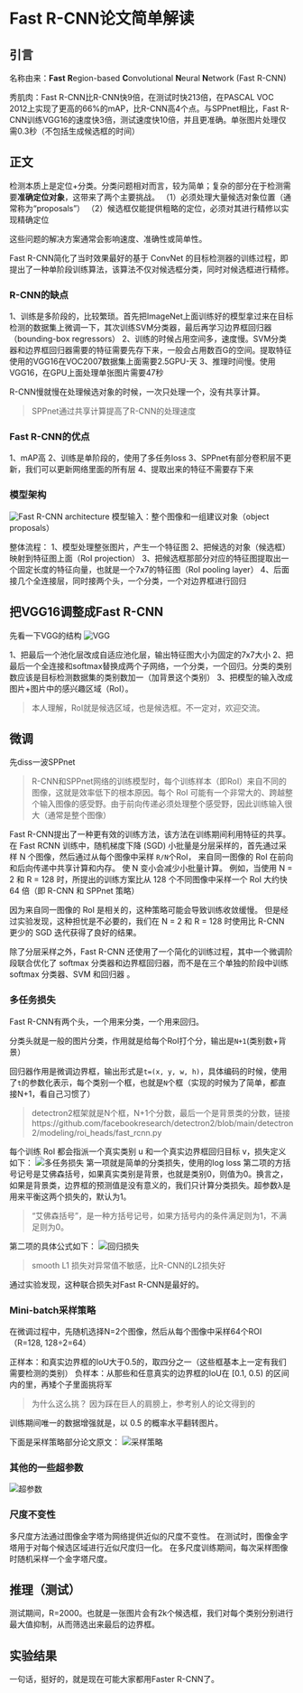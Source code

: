 # Fast R-CNN论文简单解读

## 引言
名称由来：**Fast** **R**egion-based **C**onvolutional **N**eural **N**etwork (Fast R-CNN)

秀肌肉：Fast R-CNN比R-CNN快9倍，在测试时快213倍，在PASCAL VOC 2012上实现了更高的66%的mAP，比R-CNN高4个点。与SPPnet相比，Fast R-CNN训练VGG16的速度快3倍，测试速度快10倍，并且更准确。单张图片处理仅需0.3秒（不包括生成候选框的时间）

## 正文
检测本质上是定位+分类。分类问题相对而言，较为简单；复杂的部分在于检测需要**准确定位对象**，这带来了两个主要挑战。
（1）必须处理大量候选对象位置（通常称为“proposals”）
（2）候选框仅能提供粗略的定位，必须对其进行精修以实现精确定位

这些问题的解决方案通常会影响速度、准确性或简单性。

Fast R-CNN简化了当时效果最好的基于 ConvNet 的目标检测器的训练过程，即提出了一种单阶段训练算法，该算法不仅对候选框分类，同时对候选框进行精修。

### R-CNN的缺点
1、训练是多阶段的，比较繁琐。首先把ImageNet上面训练好的模型拿过来在目标检测的数据集上微调一下，其次训练SVM分类器，最后再学习边界框回归器（bounding-box regressors）
2、训练的时候占用空间多，速度慢。SVM分类器和边界框回归器需要的特征需要先存下来，一般会占用数百G的空间。提取特征使用的VGG16在VOC2007数据集上面需要2.5GPU-天
3、推理时间慢。使用VGG16，在GPU上面处理单张图片需要47秒

R-CNN慢就慢在处理候选对象的时候，一次只处理一个，没有共享计算。
> SPPnet通过共享计算提高了R-CNN的处理速度

### Fast R-CNN的优点
1、mAP高
2、训练是单阶段的，使用了多任务loss
3、SPPnet有部分卷积层不更新，我们可以更新网络里面的所有层
4、提取出来的特征不需要存下来

### 模型架构
![Fast R-CNN architecture](images/48bb5c4d58c4426b8dc591df443fc94b.png)
模型输入：整个图像和一组建议对象（object proposals）

整体流程：
1、模型处理整张图片，产生一个特征图
2、把候选的对象（候选框）映射到特征图上面（RoI projection）
3、把候选框那部分对应的特征图提取出一个固定长度的特征向量，也就是一个7x7的特征图（RoI pooling layer）
4、后面接几个全连接层，同时接两个头，一个分类，一个对边界框进行回归

## 把VGG16调整成Fast R-CNN
先看一下VGG的结构
![VGG](images/5d20d5d327c448f0b240c7d553c60df5.png)

1、把最后一个池化层改成自适应池化层，输出特征图大小为固定的7x7大小
2、把最后一个全连接和softmax替换成两个子网络，一个分类，一个回归。分类的类别数应该是目标检测数据集的类别数加一（加背景这个类别）
3、把模型的输入改成图片+图片中的感兴趣区域（RoI）。

> 本人理解，RoI就是候选区域，也是候选框。不一定对，欢迎交流。

## 微调
先diss一波SPPnet
> R-CNN和SPPnet网络的训练模型时，每个训练样本（即RoI）来自不同的图像，这就是效率低下的根本原因。每个 RoI 可能有一个非常大的、跨越整个输入图像的感受野。由于前向传递必须处理整个感受野，因此训练输入很大（通常是整个图像）

Fast R-CNN提出了一种更有效的训练方法，该方法在训练期间利用特征的共享。 在 Fast RCNN 训练中，随机梯度下降 (SGD) 小批量是分层采样的，首先通过采样 N 个图像，然后通过从每个图像中采样 `R/N`个RoI， 来自同一图像的 RoI 在前向和后向传递中共享计算和内存。 使 N 变小会减少小批量计算。 例如，当使用 N = 2 和 R = 128 时，所提出的训练方案比从 128 个不同图像中采样一个 RoI 大约快 64 倍（即 R-CNN 和 SPPnet 策略）

因为来自同一图像的 RoI 是相关的，这种策略可能会导致训练收敛缓慢。 但是经过实验发现，这种担忧是不必要的，我们在 N = 2 和 R = 128 时使用比 R-CNN 更少的 SGD 迭代获得了良好的结果。

除了分层采样之外，Fast R-CNN 还使用了一个简化的训练过程，其中一个微调阶段联合优化了 softmax 分类器和边界框回归器，而不是在三个单独的阶段中训练 softmax 分类器、SVM 和回归器 。

### 多任务损失
Fast R-CNN有两个头，一个用来分类，一个用来回归。

分类头就是一般的图片分类，作用就是给每个RoI打个分，输出是`N+1`(类别数+背景）

回归器作用是微调边界框，输出形式是`t=(x, y, w, h)`，具体编码的时候，使用了`t`的参数化表示，每个类别一个框，也就是`N`个框（实现的时候为了简单，都直接N+1，看自己习惯了）
> detectron2框架就是N个框，N+1个分数，最后一个是背景类的分数，链接https://github.com/facebookresearch/detectron2/blob/main/detectron2/modeling/roi_heads/fast_rcnn.py


每个训练 RoI 都会指派一个真实类别 u 和一个真实边界框回归目标 v，损失定义如下：
![多任务损失](images/9e619d0028394f28868310c7f75077d9.png)
第一项就是简单的分类损失，使用的log loss
第二项的方括号记号是艾佛森括号，如果真实类别是背景，也就是类别0，则值为0。换言之，如果是背景类，边界框的预测值是没有意义的，我们只计算分类损失。超参数λ是用来平衡这两个损失的，默认为1。
>“艾佛森括号”，是一种方括号记号，如果方括号内的条件满足则为1，不满足则为0。

第二项的具体公式如下：
![回归损失](images/23d4ae1c9ade423697c3b1bae7c9ca3e.png)
> smooth L1 损失对异常值不敏感，比R-CNN的L2损失好

通过实验发现，这种联合损失对Fast R-CNN是最好的。

### Mini-batch采样策略
在微调过程中，先随机选择N=2个图像，然后从每个图像中采样64个ROI（R=128, 128÷2=64）

正样本：和真实边界框的IoU大于0.5的，取四分之一（这些框基本上一定有我们需要检测的类别）
负样本：从那些和任意真实的边界框的IoU在 [0.1, 0.5) 的区间内的里，再矮个子里面挑将军

> 为什么这么挑？
> 因为踩在巨人的肩膀上，参考别人的论文得到的

训练期间唯一的数据增强就是，以 0.5 的概率水平翻转图片。 

下面是采样策略部分论文原文：
![采样策略](images/060cb5f1efc146f4a274d24257c2db7f.png)

### 其他的一些超参数
![超参数](images/7e90e4ae0aae406489f66612827fd313.png)
### 尺度不变性
多尺度方法通过图像金字塔为网络提供近似的尺度不变性。 在测试时，图像金字塔用于对每个候选区域进行近似尺度归一化。 在多尺度训练期间，每次采样图像时随机采样一个金字塔尺度。

## 推理（测试）
测试期间，R=2000。也就是一张图片会有2k个候选框，我们对每个类别分别进行最大值抑制，从而筛选出来最后的边界框。

## 实验结果
一句话，挺好的，就是现在可能大家都用Faster R-CNN了。